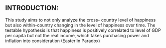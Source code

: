 ## INTRODUCTION:

This study aims to not only analyze the cross- country level of happiness but also within-country changing in the level of happiness over time. The testable hypothesis is that happiness is positively correlated to level of GDP per capita but not the real income, which takes purchasing power and inflation into consideration (Easterlin Paradox)
